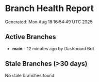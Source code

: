 # Branch Health Report
Generated: Mon Aug 18 16:54:49 UTC 2025

## Active Branches
- **main** - 12 minutes ago by Dashboard Bot

## Stale Branches (>30 days)
No stale branches found
